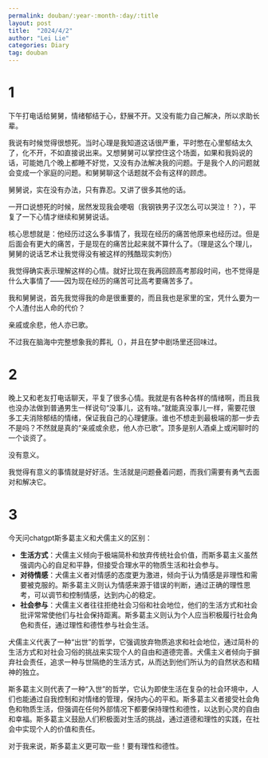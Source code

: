 ```yaml
---
permalink: douban/:year-:month-:day/:title
layout: post
title:  "2024/4/2"
author: "Lei Lie"
categories: Diary
tag: douban
---
```


# 1

下午打电话给舅舅，情绪郁结于心，舒展不开。又没有能力自己解决，所以求助长辈。

我说有时候觉得很想死。当时心理是我知道这话很严重，平时憋在心里郁结太久了，化不开，不如直接说出来。又想舅舅可以掌控住这个场面，如果和我妈说的话，可能她几个晚上都睡不好觉，又没有办法解决我的问题。于是我个人的问题就会变成一个家庭的问题。和舅舅聊这个话题就不会有这样的顾虑。

舅舅说，实在没有办法，只有靠忍。又讲了很多其他的话。

一开口说想死的时候，居然发现我会哽咽（我钢铁男子汉怎么可以哭泣！？），平复了一下心情才继续和舅舅说话。

核心思想就是：他经历过这么多事情了，我现在经历的痛苦他原来也经历过。但是后面会有更大的痛苦，于是现在的痛苦比起来就不算什么了。（理是这么个理儿，舅舅的说话艺术让我觉得没有被这样的残酷现实刺伤）

我觉得确实表示理解这样的心情。就好比现在我再回顾高考那段时间，也不觉得是什么大事情了——因为现在经历的痛苦可比高考要痛苦多了。

我和舅舅说，首先我觉得我的命是很重要的，而且我也是家里的宝，凭什么要为一个人渣付出人命的代价？

亲戚或余悲，他人亦已歌。

不过我在脑海中完整想象我的葬礼（），并且在梦中剧场里还回味过。

# 2

晚上又和老友打电话聊天，平复了很多心情。我就是有各种各样的情绪啊，而且我也没办法做到普通男生一样说句“没事儿，这有啥。”就能真没事儿一样，需要花很多工夫消除郁结的情绪，保证我自己的心理健康。谁也不想走到最极端的那一步去不是吗？不然就是真的“亲戚或余悲，他人亦已歌”。顶多是别人酒桌上或闲聊时的一个谈资了。

没有意义。

我觉得有意义的事情就是好好活。生活就是问题叠着问题，而我们需要有勇气去面对和解决它。

# 3

今天问chatgpt斯多葛主义和犬儒主义的区别：

- **生活方式**：犬儒主义倾向于极端简朴和放弃传统社会价值，而斯多葛主义虽然强调内心的自足和平静，但接受合理水平的物质生活和社会参与。
- **对待情感**：犬儒主义者对情感的态度更为激进，倾向于认为情感是非理性和需要被克服的。斯多葛主义则认为情感来源于错误的判断，通过正确的理性思考，可以调节和控制情感，达到内心的稳定。
- **社会参与**：犬儒主义者往往拒绝社会习俗和社会地位，他们的生活方式和社会批评常常使他们与社会保持距离。斯多葛主义则认为个人应当积极履行社会角色和责任，通过理性和德性参与社会生活。

犬儒主义代表了一种“出世”的哲学，它强调放弃物质追求和社会地位，通过简朴的生活方式和对社会习俗的挑战来实现个人的自由和道德完善。犬儒主义者倾向于摒弃社会责任，追求一种与世隔绝的生活方式，从而达到他们所认为的自然状态和精神的独立。

斯多葛主义则代表了一种“入世”的哲学，它认为即使生活在复杂的社会环境中，人们也能通过自我控制和对情绪的管理，保持内心的平和。斯多葛主义者接受社会角色和物质生活，但强调在任何外部情况下都要保持理性和德性，以达到心灵的自由和幸福。斯多葛主义鼓励人们积极面对生活的挑战，通过道德和理性的实践，在社会中实现个人的价值和责任。

对于我来说，斯多葛主义更可取一些！要有理性和德性。

